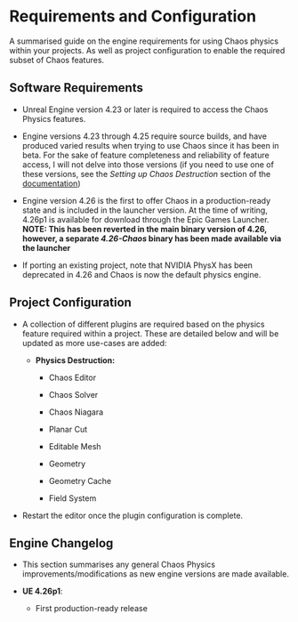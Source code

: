 # Requirements and Configuration

A summarised guide on the engine requirements for using Chaos physics within your projects. As well as project configuration to enable the required subset of Chaos features.

## Software Requirements
* Unreal Engine version 4.23 or later is required to access the Chaos Physics features.

* Engine versions 4.23 through 4.25 require source builds, and have produced varied results when trying to use Chaos since it has been in beta. For the sake of feature completeness and reliability of feature access, I will not delve into those versions (if you need to use one of these versions, see the *Setting up Chaos Destruction* section of the [documentation](https://docs.unrealengine.com/en-US/Engine/Chaos/ChaosDestruction/ChaosDestructionOverview/index.html))

* Engine version 4.26 is the first to offer Chaos in a production-ready state and is included in the launcher version. At the time of writing, 4.26p1 is available for download through the Epic Games Launcher. **NOTE: This has been reverted in the main binary version of 4.26, however, a separate _4.26-Chaos_ binary has been made available via the launcher**

* If porting an existing project, note that NVIDIA PhysX has been deprecated in 4.26 and Chaos is now the default physics engine.

## Project Configuration

* A collection of different plugins are required based on the physics feature required within a project. These are detailed below and will be updated as more use-cases are added:
  
  * **Physics Destruction:**

    * Chaos Editor

    * Chaos Solver

    * Chaos Niagara

    * Planar Cut

    * Editable Mesh

    * Geometry

    * Geometry Cache

    * Field System

* Restart the editor once the plugin configuration is complete.
  

## Engine Changelog
* This section summarises any general Chaos Physics improvements/modifications as new engine versions are made available.
  
* **UE 4.26p1**: 
  
  * First production-ready release
